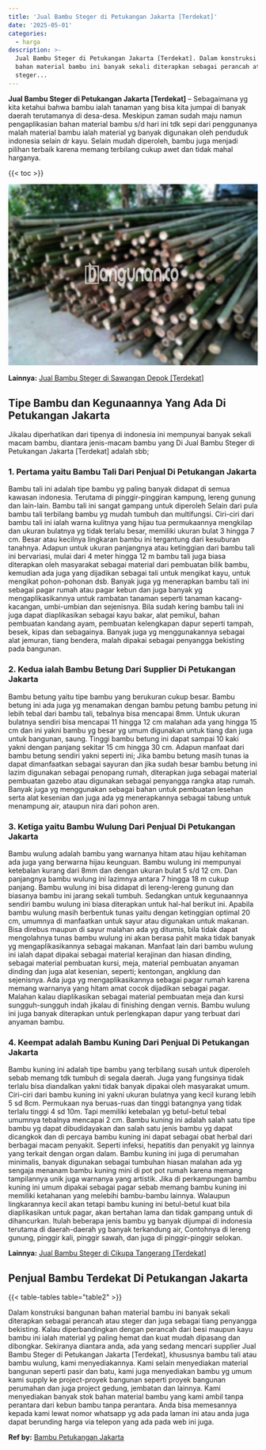 ```yaml
---
title: 'Jual Bambu Steger di Petukangan Jakarta [Terdekat]'
date: '2025-05-01'
categories:
  - harga
description: >-
  Jual Bambu Steger di Petukangan Jakarta [Terdekat]. Dalam konstruksi bangunan
  bahan material bambu ini banyak sekali diterapkan sebagai perancah atau
  steger...
---
```


**Jual Bambu Steger di Petukangan Jakarta \[Terdekat\]** – Sebagaimana yg kita ketahui bahwa bambu ialah tanaman yang bisa kita jumpai di banyak daerah terutamanya di desa-desa. Meskipun zaman sudah maju namun pengaplikasian bahan material bambu s/d hari ini tdk sepi dari penggunanya malah material bambu ialah material yg banyak digunakan oleh penduduk indonesia selain dr kayu. Selain mudah diperoleh, bambu juga menjadi pilihan terbaik karena memang terbilang cukup awet dan tidak mahal harganya.

{{< toc >}}

![Jual Bambu Steger di Petukangan Jakarta [Terdekat]](/images/jual-bambu-tali-20.png)

**Lainnya:** [Jual Bambu Steger di Sawangan Depok \[Terdekat\]](https://bambu.bangunan.co/jual-bambu-steger-di-sawangan-depok-terdekat/)

## Tipe Bambu dan Kegunaannya Yang Ada Di Petukangan Jakarta

Jikalau diperhatikan dari tipenya di indonesia ini mempunyai banyak sekali macam bambu, diantara jenis-macam bambu yang Di Jual Bambu Steger di Petukangan Jakarta \[Terdekat\] adalah sbb;

### 1\. Pertama yaitu Bambu Tali Dari Penjual Di Petukangan Jakarta

Bambu tali ini adalah tipe bambu yg paling banyak didapat di semua kawasan indonesia. Terutama di pinggir-pinggiran kampung, lereng gunung dan lain-lain. Bambu tali ini sangat gampang untuk diperoleh Selain dari pula bambu tali terbilang bambu yg mudah tumbuh dan multifungsi. Ciri-ciri dari bambu tali ini ialah warna kulitnya yang hijau tua permukaannya mengkilap dan ukuran bulatnya yg tidak terlalu besar, memiliki ukuran bulat 3 hingga 7 cm. Besar atau kecilnya lingkaran bambu ini tergantung dari kesuburan tanahnya. Adapun untuk ukuran panjangnya atau ketinggian dari bambu tali ini bervariasi, mulai dari 4 meter hingga 12 m bambu tali juga biasa diterapkan oleh masyarakat sebagai material dari pembuatan bilik bambu, kemudian ada juga yang dijadikan sebagai tali untuk mengikat kayu, untuk mengikat pohon-pohonan dsb. Banyak juga yg menerapkan bambu tali ini sebagai pagar rumah atau pagar kebun dan juga banyak yg mengaplikasikannya untuk rambatan tanaman seperti tanaman kacang-kacangan, umbi-umbian dan sejenisnya. Bila sudah kering bambu tali ini juga dapat diaplikasikan sebagai kayu bakar, alat pemikul, bahan pembuatan kandang ayam, pembuatan kelengkapan dapur seperti tampah, besek, kipas dan sebagainya. Banyak juga yg menggunakannya sebagai alat jemuran, tiang bendera, malah dipakai sebagai penyangga bekisting pada bangunan.

### 2\. Kedua ialah Bambu Betung Dari Supplier Di Petukangan Jakarta

Bambu betung yaitu tipe bambu yang berukuran cukup besar. Bambu betung ini ada juga yg menamakan dengan bambu petung bambu petung ini lebih tebal dari bambu tali, tebalnya bisa mencapai 8mm. Untuk ukuran bulatnya sendiri bisa mencapai 11 hingga 12 cm malahan ada yang hingga 15 cm dan ini yakni bambu yg besar yg umum digunakan untuk tiang dan juga untuk bangunan, saung. Tinggi bambu betung ini dapat sampai 10 kaki yakni dengan panjang sekitar 15 cm hingga 30 cm. Adapun manfaat dari bambu betung sendiri yakni seperti ini; Jika bambu betung masih tunas ia dapat dimanfaatkan sebagai sayuran dan jika sudah besar bambu betung ini lazim digunakan sebagai penopang rumah, diterapkan juga sebagai material pembuatan gazebo atau digunakan sebagai penyangga rangka atap rumah. Banyak juga yg menggunakan sebagai bahan untuk pembuatan lesehan serta alat kesenian dan juga ada yg menerapkannya sebagai tabung untuk menampung air, ataupun nira dari pohon aren.

### 3\. Ketiga yaitu Bambu Wulung Dari Penjual Di Petukangan Jakarta

Bambu wulung adalah bambu yang warnanya hitam atau hijau kehitaman ada juga yang berwarna hijau keunguan. Bambu wulung ini mempunyai ketebalan kurang dari 8mm dan dengan ukuran bulat 5 s/d 12 cm. Dan panjangnya bambu wulung ini lazimnya antara 7 hingga 18 m cukup panjang. Bambu wulung ini bisa didapat di lereng-lereng gunung dan biasanya bambu ini jarang sekali tumbuh. Sedangkan untuk kegunaannya sendiri bambu wulung ini biasa diterapkan untuk hal-hal berikut ini. Apabila bambu wulung masih berbentuk tunas yaitu dengan ketinggian optimal 20 cm, umumnya di manfaatkan untuk sayur atau digunakan untuk makanan. Bisa direbus maupun di sayur malahan ada yg ditumis, bila tidak dapat mengolahnya tunas bambu wulung ini akan berasa pahit maka tidak banyak yg mengaplikasikannya sebagai makanan. Manfaat lain dari bambu wulung ini ialah dapat dipakai sebagai material kerajinan dan hiasan dinding, sebagai material pembuatan kursi, meja, material pembuatan anyaman dinding dan juga alat kesenian, seperti; kentongan, angklung dan sejenisnya. Ada juga yg mengaplikasikannya sebagai pagar rumah karena memang warnanya yang hitam amat cocok dijadikan sebagai pagar. Malahan kalau diaplikasikan sebagai material pembuatan meja dan kursi sungguh-sungguh indah jikalau di finishing dengan vernis. Bambu wulung ini juga banyak diterapkan untuk perlengkapan dapur yang terbuat dari anyaman bambu.

### 4\. Keempat adalah Bambu Kuning Dari Penjual Di Petukangan Jakarta

Bambu kuning ini adalah tipe bambu yang terbilang susah untuk diperoleh sebab memang tdk tumbuh di segala daerah. Juga yang fungsinya tidak terlalu bisa diandalkan yakni tidak banyak dipakai oleh masyarakat umum. Ciri-ciri dari bambu kuning ini yakni ukuran bulatnya yang kecil kurang lebih 5 sd 8cm. Permukaan nya beruas-ruas dan tinggi batangnya yang tidak terlalu tinggi 4 sd 10m. Tapi memiliki ketebalan yg betul-betul tebal umumnya tebalnya mencapai 2 cm. Bambu kuning ini adalah salah satu tipe bambu yg dapat dibudidayakan dan salah satu jenis bambu yg dapat dicangkok dan di percaya bambu kuning ini dapat sebagai obat herbal dari berbagai macam penyakit. Seperti infeksi, hepatitis dan penyakit yg lainnya yang terkait dengan organ dalam. Bambu kuning ini juga di perumahan minimalis, banyak digunakan sebagai tumbuhan hiasan malahan ada yg sengaja menanam bambu kuning mini di pot pot rumah karena memang tampilannya unik juga warnanya yang artistik. Jika di perkampungan bambu kuning ini umum dipakai sebagai pagar sebab memang bambu kuning ini memiliki ketahanan yang melebihi bambu-bambu lainnya. Walaupun lingkarannya kecil akan tetapi bambu kuning ini betul-betul kuat bila diaplikasikan untuk pagar, akan bertahan lama dan tidak gampang untuk di dihancurkan. Itulah beberapa jenis bambu yg banyak dijumpai di indonesia terutama di daerah-daerah yg banyak terkandung air, Contohnya di lereng gunung, pinggir kali, pinggir sawah, dan juga di pinggir-pinggir selokan.

**Lainnya:** [Jual Bambu Steger di Cikupa Tangerang \[Terdekat\]](https://bambu.bangunan.co/jual-bambu-steger-di-cikupa-tangerang-terdekat/)

## Penjual Bambu Terdekat Di Petukangan Jakarta

{{< table-tables table="table2" >}}

Dalam konstruksi bangunan bahan material bambu ini banyak sekali diterapkan sebagai perancah atau steger dan juga sebagai tiang penyangga bekisting. Kalau diperbandingkan dengan perancah dari besi maupun kayu bambu ini ialah material yg paling hemat dan kuat mudah dipasang dan dibongkar. Sekiranya diantara anda, ada yang sedang mencari supplier Jual Bambu Steger di Petukangan Jakarta \[Terdekat\], khususnya bambu tali atau bambu wulung, kami menyediakannya. Kami selain menyediakan material bangunan seperti pasir dan batu, kami juga menyediakan bambu yg umum kami supply ke project-proyek bangunan seperti proyek bangunan perumahan dan juga project gedung, jembatan dan lainnya. Kami menyediakan banyak stok bahan material bambu yang kami ambil tanpa perantara dari kebun bambu tanpa perantara. Anda bisa memesannya kepada kami lewat nomor whatsapp yg ada pada laman ini atau anda juga dapat berunding harga via telepon yang ada pada web ini juga.

**Ref by:** [Bambu Petukangan Jakarta](https://id.wikipedia.org/wiki/Bambu)
